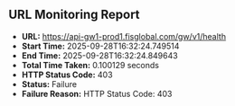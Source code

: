 ## URL Monitoring Report

- **URL:** https://api-gw1-prod1.fisglobal.com/gw/v1/health
- **Start Time:** 2025-09-28T16:32:24.749514
- **End Time:** 2025-09-28T16:32:24.849643
- **Total Time Taken:** 0.100129 seconds
- **HTTP Status Code:** 403
- **Status:** Failure
- **Failure Reason:** HTTP Status Code: 403
